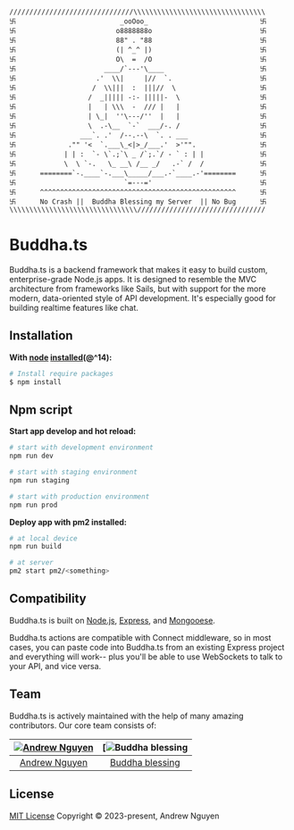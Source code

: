 ```
///////////////////////////////\\\\\\\\\\\\\\\\\\\\\\\\\\\\\\\\\
卐                          _ooOoo_                            卐
卐                         o8888888o                           卐
卐                         88" . "88                           卐
卐                         (| ^_^ |)                           卐
卐                         O\  =  /O                           卐
卐                      ____/`---'\____                        卐
卐                    .'  \\|     |//  `.                      卐
卐                   /  \\|||  :  |||//  \                     卐
卐                  /  _||||| -:- |||||-  \                    卐
卐                  |   | \\\  -  /// |   |                    卐
卐                  | \_|  ''\---/''  |   |                    卐
卐                  \  .-\__  `-`  ___/-. /                    卐
卐                ___`. .'  /--.--\  `. . ___                  卐
卐             ."" '<  `.___\_<|>_/___.'  >'"".                卐
卐            | | :  `- \`.;`\ _ /`;.`/ - ` : | |              卐
卐            \  \ `-.   \_ __\ /__ _/   .-` /  /              卐
卐      ========`-.____`-.___\_____/___.-`____.-'========      卐
卐                           `=---='                           卐
卐      ^^^^^^^^^^^^^^^^^^^^^^^^^^^^^^^^^^^^^^^^^^^^^^^^^      卐
卐      No Crash ||  Buddha Blessing my Server  || No Bug      卐
\\\\\\\\\\\\\\\\\\\\\\\\\\\\\\\\////////////////////////////////
```

# Buddha.ts

Buddha.ts is a backend framework that makes it easy to build custom, enterprise-grade Node.js apps. It is designed to resemble the MVC architecture from frameworks like Sails, but with support for the more modern, data-oriented style of API development. It's especially good for building realtime features like chat.

## Installation &nbsp;
**With [node](http://nodejs.org) [installed](http://nodejs.org/en/download)(@^14):**
```sh
# Install require packages
$ npm install
```

## Npm script

**Start app develop and hot reload:**
```sh
# start with development environment
npm run dev

# start with staging environment
npm run staging

# start with production environment
npm run prod
```

**Deploy app with pm2 installed:**
```sh
# at local device
npm run build

# at server
pm2 start pm2/<something>
```

## Compatibility

Buddha.ts is built on [Node.js](http://nodejs.org/), [Express](http://expressjs.com/), and [Mongooese](http://mongooese.com/).

Buddha.ts actions are compatible with Connect middleware, so in most cases, you can paste code into Buddha.ts from an existing Express project and everything will work-- plus you'll be able to use WebSockets to talk to your API, and vice versa.

## Team
Buddha.ts is actively maintained with the help of many amazing contributors. Our core team consists of:

[![Andrew Nguyen](https://avatars2.githubusercontent.com/u/43477305)](https://www.facebook.com/andrew.nguyen.to.the.moon/) |  [![Buddha blessing](https://upload.wikimedia.org/wikipedia/commons/thumb/8/8d/Buddha_meditating.jpg/800px-Buddha_meditating.jpg)
|:---:|:---:|
[Andrew Nguyen](https://github.com/nguyenleminhdev) | [Buddha blessing](https://en.wikipedia.org/wiki/The_Buddha)

## License

[MIT License](https://opensource.org/licenses/MIT)  Copyright © 2023-present, Andrew Nguyen
